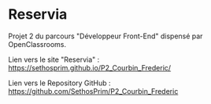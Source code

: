 # Reservia

Projet 2 du parcours "Développeur Front-End" dispensé par OpenClassrooms.

Lien vers le site "Reservia" : https://sethosprim.github.io/P2_Courbin_Frederic/

Lien vers le Repository GitHub : https://github.com/SethosPrim/P2_Courbin_Frederic